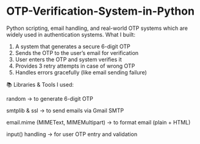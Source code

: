 # OTP-Verification-System-in-Python
Python scripting, email handling, and real-world OTP systems which are widely used in authentication systems.
What I built:

1. A system that generates a secure 6-digit OTP
2. Sends the OTP to the user’s email for verification
3. User enters the OTP and system verifies it
4. Provides 3 retry attempts in case of wrong OTP
5. Handles errors gracefully (like email sending failure)

📚 Libraries & Tools I used:

random → to generate 6-digit OTP

smtplib & ssl → to send emails via Gmail SMTP

email.mime (MIMEText, MIMEMultipart) → to format email (plain + HTML)

input() handling → for user OTP entry and validation
